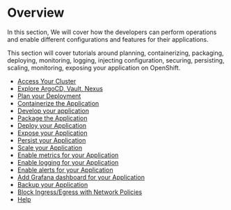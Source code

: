 # Overview

In this section, We will cover how the developers can perform operations and enable different configurations and features for their applications.

This section will cover tutorials around planning, containerizing, packaging, deploying, monitoring, logging, injecting configuration, securing, persisting, scaling, monitoring, exposing your application on OpenShift.

- [Access Your Cluster]()
- [Explore ArgoCD, Vault, Nexus]()
- [Plan your Deployment]()
- [Containerize the Application]()
- [Develop your application]()
- [Package the Application]()
- [Deploy your Application]()
- [Expose your Application]()
- [Persist your Application]()
- [Scale your Application]()
- [Enable metrics for your Application]()
- [Enable logging for your Application]()
- [Enable alerts for your Application]()
- [Add Grafana dashboard for your Application]()
- [Backup your Application]()
- [Block Ingress/Egress with Network Policies]()
- [Help]()
